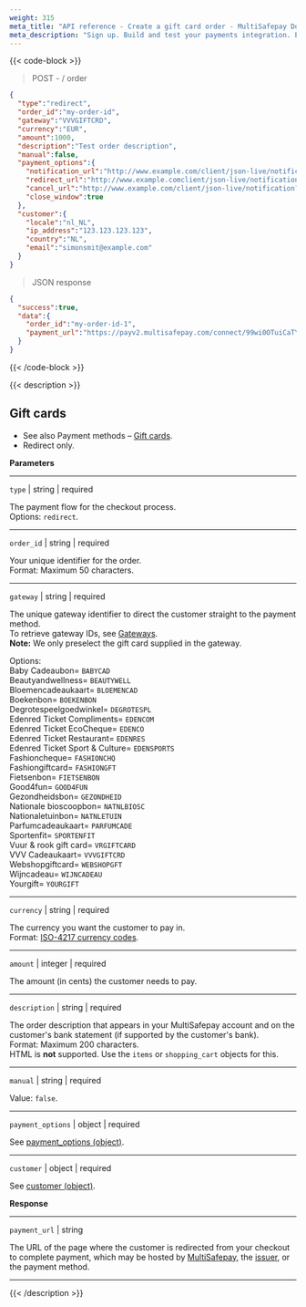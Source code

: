 ```yaml
---
weight: 315
meta_title: "API reference - Create a gift card order - MultiSafepay Docs"
meta_description: "Sign up. Build and test your payments integration. Explore our products and services. Use our API reference, SDKs, and wrappers. Get support."
---
```

{{< code-block >}}
> POST - / order 


```json 
{
  "type":"redirect",
  "order_id":"my-order-id",
  "gateway":"VVVGIFTCRD",
  "currency":"EUR",
  "amount":1000,
  "description":"Test order description",
  "manual":false,
  "payment_options":{
    "notification_url":"http://www.example.com/client/json-live/notification?type=notification",
    "redirect_url":"http://www.example.comclient/json-live/notification?type=redirect",
    "cancel_url":"http://www.example.com/client/json-live/notification?type=cancel",
    "close_window":true
  },
  "customer":{
    "locale":"nl_NL",
    "ip_address":"123.123.123.123",
    "country":"NL",
    "email":"simonsmit@example.com"
  }
}
```

> JSON response
```json 
{
  "success":true,
  "data":{
    "order_id":"my-order-id-1",
    "payment_url":"https://payv2.multisafepay.com/connect/99wi0OTuiCaTY2nwEiEOybWpVx8MNwrJ75c/?lang=nl_NL"
  }
}
```  
{{< /code-block >}}

{{< description >}}
## Gift cards

- See also Payment methods – [Gift cards](/payments/methods/prepaid-cards/gift-cards).  
- Redirect only.

**Parameters**

----------------
`type` | string | required

The payment flow for the checkout process.  
Options: `redirect`.  

----------------
`order_id` | string | required

Your unique identifier for the order.  
Format: Maximum 50 characters.

----------------
`gateway` | string | required

The unique gateway identifier to direct the customer straight to the payment method.  
To retrieve gateway IDs, see [Gateways](/api/#gateways).  
**Note:** We only preselect the gift card supplied in the gateway.  

Options:  
Baby Cadeaubon= `BABYCAD`  
Beautyandwellness= `BEAUTYWELL`  
Bloemencadeaukaart= `BLOEMENCAD`  
Boekenbon= `BOEKENBON`  
Degrotespeelgoedwinkel= `DEGROTESPL`  
Edenred Ticket Compliments= `EDENCOM`  
Edenred Ticket EcoCheque= `EDENCO`  
Edenred Ticket Restaurant= `EDENRES`  
Edenred Ticket Sport & Culture= `EDENSPORTS`  
Fashioncheque= `FASHIONCHQ`   
Fashiongiftcard= `FASHIONGFT`  
Fietsenbon= `FIETSENBON`   
Good4fun= `GOOD4FUN`  
Gezondheidsbon= `GEZONDHEID`   
Nationale bioscoopbon= `NATNLBIOSC`      
Nationaletuinbon= `NATNLETUIN`    
Parfumcadeaukaart= `PARFUMCADE`   
Sportenfit= `SPORTENFIT`    
Vuur & rook gift card= `VRGIFTCARD`    
VVV Cadeaukaart= `VVVGIFTCRD`   
Webshopgiftcard= `WEBSHOPGFT`  
Wijncadeau= `WIJNCADEAU`      
Yourgift= `YOURGIFT`  

----------------
`currency` | string | required

The currency you want the customer to pay in.   
Format: [ISO-4217 currency codes](https://www.iso.org/iso-4217-currency-codes.html).  

----------------
`amount` | integer | required

The amount (in cents) the customer needs to pay.

----------------
`description` | string | required

The order description that appears in your MultiSafepay account and on the customer's bank statement (if supported by the customer's bank).   
Format: Maximum 200 characters.   
HTML is **not** supported. Use the `items` or `shopping_cart` objects for this.

----------------
`manual` | string | required

Value: `false`.

----------------
`payment_options` | object | required

See [payment_options (object)](/api/#payment-options-object).

----------------
`customer` | object | required

See [customer (object)](/api/#customer-object).

**Response**

----------------
`payment_url` | string 

The URL of the page where the customer is redirected from your checkout to complete payment, which may be hosted by [MultiSafepay](/payments/checkout/payment-pages/), the [issuer](/getting-started/glossary/#issuer), or the payment method.

----------------

{{< /description >}}
